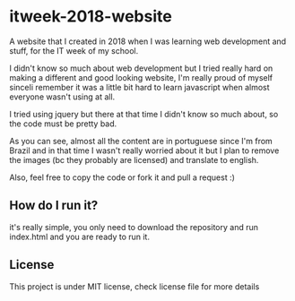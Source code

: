 # itweek-2018-website
 A website that I created in 2018 when I was learning web development and stuff, for the IT week of my school.

I didn't know so much about web development but I tried really hard on making a different and good looking website, I'm really proud of myself sinceIi remember it was a little bit hard to learn javascript when almost everyone wasn't using at all.

I tried using jquery but there at that time I didn't know so much about, so the code must be pretty bad.

As you can see, almost all the content are in portuguese since I'm from Brazil and in that time I wasn't really worried about it but I plan to remove the images (bc they probably are licensed) and translate to english. 

Also, feel free to copy the code or fork it and pull a request :)

## How do I run it?

it's really simple, you only need to download the repository and run index.html and you are ready to run it.

## License

This project is under MIT license, check license file for more details



